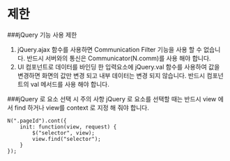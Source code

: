 제한
===
###jQuery 기능 사용 제한
1. jQuery.ajax 함수를 사용하면 Communication Filter 기능을  사용 할 수 없습니다. 반드시 서버와의 통신은  Communicator(N.comm)를 사용 해야 합니다.
2. UI 컴포넌트로 데이터를 바인딩 한 입력요소에  jQuery.val 함수를 사용하여 값을 변경하면  화면의 값만 변경 되고 내부 데이터는 변경 되지 않습니다. 반드시 컴포넌트의 val 메서드를 사용 해야 합니다.

###jQuery 로 요소 선택 시 주의 사항
jQuery 로 요소를 선택할 때는 반드시 view 에서 find 하거나 view를 context 로 지정 해 줘야 합니다.
```
N(".pageId").cont({
	init: function(view, request) {
		$("selector", view);
		view.find("selector");
	}
});
```